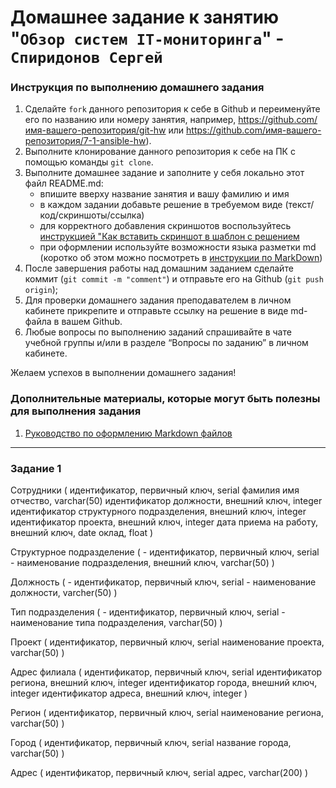# Домашнее задание к занятию "`Обзор систем IT-мониторинга`" - `Спиридонов Сергей`


### Инструкция по выполнению домашнего задания

   1. Сделайте `fork` данного репозитория к себе в Github и переименуйте его по названию или номеру занятия, например, https://github.com/имя-вашего-репозитория/git-hw или  https://github.com/имя-вашего-репозитория/7-1-ansible-hw).
   2. Выполните клонирование данного репозитория к себе на ПК с помощью команды `git clone`.
   3. Выполните домашнее задание и заполните у себя локально этот файл README.md:
      - впишите вверху название занятия и вашу фамилию и имя
      - в каждом задании добавьте решение в требуемом виде (текст/код/скриншоты/ссылка)
      - для корректного добавления скриншотов воспользуйтесь [инструкцией "Как вставить скриншот в шаблон с решением](https://github.com/netology-code/sys-pattern-homework/blob/main/screen-instruction.md)
      - при оформлении используйте возможности языка разметки md (коротко об этом можно посмотреть в [инструкции  по MarkDown](https://github.com/netology-code/sys-pattern-homework/blob/main/md-instruction.md))
   4. После завершения работы над домашним заданием сделайте коммит (`git commit -m "comment"`) и отправьте его на Github (`git push origin`);
   5. Для проверки домашнего задания преподавателем в личном кабинете прикрепите и отправьте ссылку на решение в виде md-файла в вашем Github.
   6. Любые вопросы по выполнению заданий спрашивайте в чате учебной группы и/или в разделе “Вопросы по заданию” в личном кабинете.
   
Желаем успехов в выполнении домашнего задания!
   
### Дополнительные материалы, которые могут быть полезны для выполнения задания

1. [Руководство по оформлению Markdown файлов](https://gist.github.com/Jekins/2bf2d0638163f1294637#Code)

---

### Задание 1

Сотрудники (
	идентификатор, первичный ключ, serial
	фамилия имя отчество, varchar(50)
	идентификатор должности, внешний ключ, integer
	идентификатор структурного подразделения, внешний ключ, integer
	идентификатор проекта, внешний ключ, integer
	дата приема на работу, внешний ключ, date
	оклад, float
)

Структурное подразделение (
    - идентификатор, первичный ключ, serial
    - наименование подразделения, внешний ключ, varchar(50)
)

Должность (
    - идентификатор, первичный ключ, serial
    - наименование должности, varcher(50)
)

Тип подразделения (
    - идентификатор, первичный ключ, serial
    - наименование типа подразделения, varchar(50)
)

Проект (
	идентификатор, первичный ключ, serial
	наименование проекта, varchar(50)
)

Адрес филиала (
	идентификатор, первичный ключ, serial
	идентификатор региона, внешний ключ, integer 
	идентификатор города, внешний ключ, integer 
	идентификатор адреса, внешний ключ, integer 
)

Регион (
	идентификатор, первичный ключ, serial
	наименование региона, varchar(50)
)

Город (
	идентификатор, первичный ключ, serial
	название города, varchar(50)
)

Адрес (
	идентификатор, первичный ключ, serial
	адрес, varchar(200)
)
